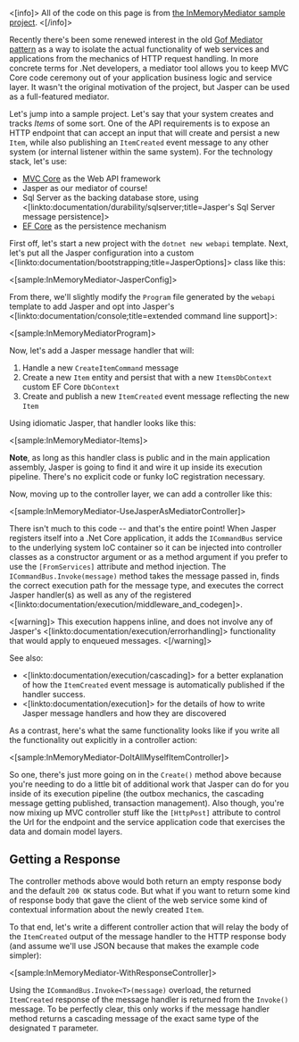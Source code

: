 <!--title:Jasper as a Mediator-->

<[info]>
All of the code on this page is from [the InMemoryMediator sample project](https://github.com/JasperFx/JasperSamples/tree/master/InMemoryMediator).
<[/info]>

Recently there's been some renewed interest in the old [Gof Mediator pattern](https://en.wikipedia.org/wiki/Mediator_pattern) as a way to isolate 
the actual functionality of web services and applications from the mechanics of HTTP request handling. In more concrete terms for .Net developers,
a mediator tool allows you to keep MVC Core code ceremony out of your application business logic and service layer. It wasn't the original motivation of the project,
but Jasper can be used as a full-featured mediator.


Let's jump into a sample project. Let's say that your system creates and tracks *Items* of some sort. One of the API requirements is to expose an HTTP
endpoint that can accept an input that will create and persist a new `Item`, while also publishing an `ItemCreated` event message to any other system 
(or internal listener within the same system). For the technology stack, let's use:

* [MVC Core](https://docs.microsoft.com/en-us/aspnet/core/mvc/overview?view=aspnetcore-3.1) as the Web API framework
* Jasper as our mediator of course!
* Sql Server as the backing database store, using <[linkto:documentation/durability/sqlserver;title=Jasper's Sql Server message persistence]>
* [EF Core](https://docs.microsoft.com/en-us/ef/core/) as the persistence mechanism

First off, let's start a new project with the `dotnet new webapi` template. Next, let's put all the Jasper configuration into a 
custom <[linkto:documentation/bootstrapping;title=JasperOptions]> class like this:

<[sample:InMemoryMediator-JasperConfig]>

From there, we'll slightly modify the `Program` file generated by the `webapi` template to add Jasper and opt 
into Jasper's <[linkto:documentation/console;title=extended command line support]>:

<[sample:InMemoryMediatorProgram]>

Now, let's add a Jasper message handler that will:

1. Handle a new `CreateItemCommand` message
1. Create a new `Item` entity and persist that with a new `ItemsDbContext` custom EF Core `DbContext`
1. Create and publish a new `ItemCreated` event message reflecting the new `Item`

Using idiomatic Jasper, that handler looks like this:

<[sample:InMemoryMediator-Items]>

**Note**, as long as this handler class is public and in the main application assembly, Jasper is going
to find it and wire it up inside its execution pipeline. There's no explicit code or funky IoC registration necessary. 


Now, moving up to the controller layer, we can add a controller like this:

<[sample:InMemoryMediator-UseJasperAsMediatorController]>

There isn't much to this code -- and that's the entire point! When Jasper registers itself into
a .Net Core application, it adds the `ICommandBus` service to the underlying system IoC container
so it can be injected into controller classes as a constructor argument or as a method argument
if you prefer to use the `[FromServices]` attribute and method injection. The `ICommandBus.Invoke(message)` 
method takes the message passed in, finds the correct execution path for the message type, and 
executes the correct Jasper handler(s) as well as any of the registered <[linkto:documentation/execution/middleware_and_codegen]>.

<[warning]>
This execution happens inline, and does not involve any of Jasper's <[linkto:documentation/execution/errorhandling]>
functionality that would apply to enqueued messages.
<[/warning]>

See also:
 
 * <[linkto:documentation/execution/cascading]> for a better explanation of how the `ItemCreated`
event message is automatically published if the handler success.
* <[linkto:documentation/execution]> for the details of how to write Jasper message handlers and how they
are discovered 

As a contrast, here's what the same functionality looks like if you write all the functionality out
explicitly in a controller action:

<[sample:InMemoryMediator-DoItAllMyselfItemController]>

So one, there's just more going on in the `Create()` method above because you're needing to do a little bit of
additional work that Jasper can do for you inside of its execution pipeline (the outbox mechanics, the cascading message getting published, transaction management).
Also though, you're now mixing up MVC controller stuff like the `[HttpPost]` attribute to control the 
Url for the endpoint and the service application code that exercises the data and domain model layers.


## Getting a Response

The controller methods above would both return an empty response body and the default `200 OK` status code.
But what if you want to return some kind of response body that gave the client of the web service some
kind of contextual information about the newly created `Item`. 

To that end, let's write a different controller action that will relay the body of the `ItemCreated`
output of the message handler to the HTTP response body (and assume we'll use JSON because that makes the 
example code simpler):

<[sample:InMemoryMediator-WithResponseController]>

Using the `ICommandBus.Invoke<T>(message)` overload, the returned `ItemCreated` response 
of the message handler is returned from the `Invoke()` message. To be perfectly clear, this only
works if the message handler method returns a cascading message of the exact same type of the 
designated `T` parameter.
